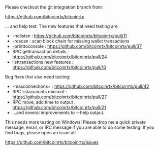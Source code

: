 Please checkout the git integration branch from:

https://github.com/bitcoinrtx/bitcoinrtx

... and help test.  The new features that need testing are:

* -nolisten : https://github.com/bitcoinrtx/bitcoinrtx/pull/11
* -rescan : scan block chain for missing wallet transactions
* -printtoconsole : https://github.com/bitcoinrtx/bitcoinrtx/pull/37
* RPC gettransaction details : https://github.com/bitcoinrtx/bitcoinrtx/pull/24
* listtransactions new features : https://github.com/bitcoinrtx/bitcoinrtx/pull/10

Bug fixes that also need testing:

* -maxconnections= : https://github.com/bitcoinrtx/bitcoinrtx/pull/42
* RPC listaccounts minconf : https://github.com/bitcoinrtx/bitcoinrtx/pull/27
* RPC move, add time to output : https://github.com/bitcoinrtx/bitcoinrtx/pull/21
* ...and several improvements to --help output.

This needs more testing on Windows!  Please drop me a quick private message, email, or IRC message if you are able to do some testing.  If you find bugs, please open an issue at:

https://github.com/bitcoinrtx/bitcoinrtx/issues
